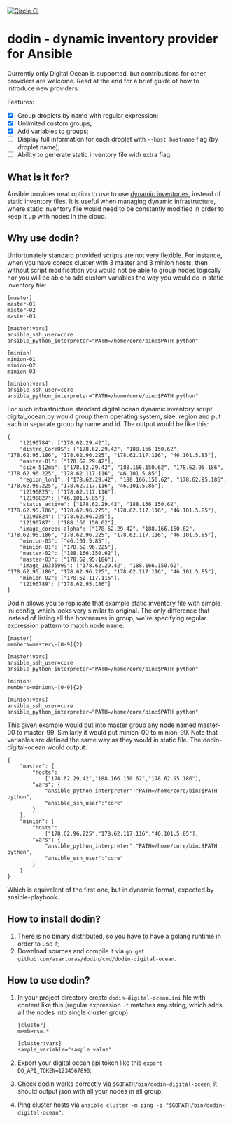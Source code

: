 [![Circle CI](https://circleci.com/gh/asarturas/dodin/tree/master.svg?style=svg)](https://circleci.com/gh/asarturas/dodin/tree/master)
# dodin - dynamic inventory provider for Ansible

Currently only Digital Ocean is supported, but contributions for other providers are welcome.
Read at the end for a brief guide of how to introduce new providers.

Features:
- [x] Group droplets by name with regular expression;
- [x] Unlimited custom groups;
- [x] Add variables to groups;
- [ ] Display full information for each droplet with `--host hostname` flag (by droplet name);
- [ ] Ability to generate static inventory file with extra flag.

## What is it for?

Ansible provides neat option to use to use [dynamic inventories][dynamic_inventories], instead of static inventory files.
It is useful when managing dynamic infrastructure, where static inventory file would need to be constantly modified in order to keep it up with nodes in the cloud.

## Why use dodin?

Unfortunately standard provided scripts are not very flexible.
For instance, when you have coreos cluster with 3 master and 3 minion hosts,
then without script modification you would not be able to group nodes logically nor you will be able to add custom variables the way you would do in static inventory file:
```
[master]
master-01
master-02
master-03

[master:vars]
ansible_ssh_user=core
ansible_python_interpreter="PATH=/home/core/bin:$PATH python"

[minion]
minion-01
minion-02
minion-03

[minion:vars]
ansible_ssh_user=core
ansible_python_interpreter="PATH=/home/core/bin:$PATH python"
```
For such infrastructure standard digital ocean dynamic inventory script digital_ocean.py would group them operating system, size, region and put each in separate group by name and id.
The output would be like this:
```
{
    "12190784": ["178.62.29.42"],
    "distro_CoreOS": ["178.62.29.42", "188.166.150.62", "178.62.95.186", "178.62.96.225", "178.62.117.116", "46.101.5.85"],
    "master-01": ["178.62.29.42"],
    "size_512mb": ["178.62.29.42", "188.166.150.62", "178.62.95.186", "178.62.96.225", "178.62.117.116", "46.101.5.85"],
    "region_lon1": ["178.62.29.42", "188.166.150.62", "178.62.95.186", "178.62.96.225", "178.62.117.116", "46.101.5.85"],
    "12190825": ["178.62.117.116"],
    "12190827": ["46.101.5.85"],
    "status_active": ["178.62.29.42", "188.166.150.62", "178.62.95.186", "178.62.96.225", "178.62.117.116", "46.101.5.85"],
    "12190824": ["178.62.96.225"],
    "12190787": ["188.166.150.62"],
    "image_coreos-alpha": ["178.62.29.42", "188.166.150.62", "178.62.95.186", "178.62.96.225", "178.62.117.116", "46.101.5.85"],
    "minion-03": ["46.101.5.85"],
    "minion-01": ["178.62.96.225"],
    "master-02": ["188.166.150.62"],
    "master-03": ["178.62.95.186"],
    "image_16335999": ["178.62.29.42", "188.166.150.62", "178.62.95.186", "178.62.96.225", "178.62.117.116", "46.101.5.85"],
    "minion-02": ["178.62.117.116"],
    "12190789": ["178.62.95.186"]
}
```
Dodin allows you to replicate that example static inventory file with simple ini config, which looks very similar to original.
The only difference that instead of listing all the hostnames in group, we're specifying regular expression pattern
to match node name:
```
[master]
members=master\-[0-9]{2}

[master:vars]
ansible_ssh_user=core
ansible_python_interpreter="PATH=/home/core/bin:$PATH python"

[minion]
members=minion\-[0-9]{2}

[minion:vars]
ansible_ssh_user=core
ansible_python_interpreter="PATH=/home/core/bin:$PATH python"
```
This given example would put into master group any node named master-00 to master-99.
Similarly it would put minion-00 to minion-99.
Note that variables are defined the same way as they would in static file.
The dodin-digital-ocean would output:
```
{
    "master": {
        "hosts":
            ["178.62.29.42","188.166.150.62","178.62.95.186"],
        "vars": {
            "ansible_python_interpreter":"PATH=/home/core/bin:$PATH python",
            "ansible_ssh_user":"core"
        }
    },
    "minion": {
        "hosts":
            ["178.62.96.225","178.62.117.116","46.101.5.85"],
        "vars": {
            "ansible_python_interpreter":"PATH=/home/core/bin:$PATH python",
            "ansible_ssh_user":"core"
        }
    }
}
```
Which is equivalent of the first one, but in dynamic format, expected by ansible-playbook.

## How to install dodin?

1. There is no binary distributed, so you have to have a golang runtime in order to use it;
2. Download sources and compile it via `go get github.com/asarturas/dodin/cmd/dodin-digital-ocean`.

## How to use dodin?

1. In your project directory create `dodin-digital-ocean.ini` file with content like this (regular expression `.*` matches any string, which adds all the nodes into single cluster group):
   
   ```
   [cluster]
   members=.*
   
   [cluster:vars]
   sample_variable="sample value"
   ```
   
2. Export your digital ocean api token like this `export DO_API_TOKEN=1234567890`;
3. Check dodin works correctly via `$GOPATH/bin/dodin-digital-ocean`, it should output json with all your nodes in all group;
4. Ping cluster hosts via `ansible cluster -m ping -i "$GOPATH/bin/dodin-digital-ocean"`.

[dynamic_inventories]: http://docs.ansible.com/ansible/intro_dynamic_inventory.html
